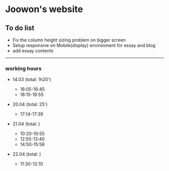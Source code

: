 Joowon's website
=================

To do list
-----------

* Fix the column height sizing problem on bigger screen
* Setup responsive on Mobile(display) environment for essay and blog
* add essay contents

---------------

### working hours
* 14.03 (total: 1h20')
  - 16:05-16:45
  - 18:15-19:55

* 20.04 (total: 25')
  - 17:14-17:39

* 21.04 (total: )
  - 10:20-10:55
  - 12:55-13:40
  - 14:50-15:58

* 22.04 (total: )
  - 11:30-12:10
